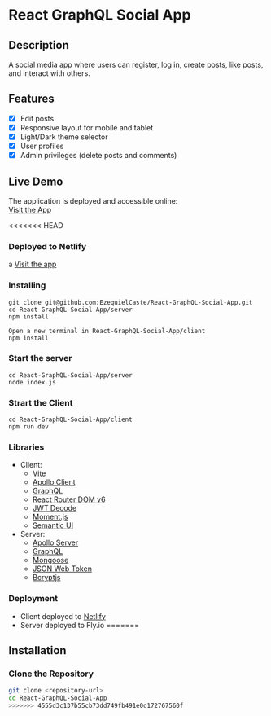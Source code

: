 # React GraphQL Social App

## Description

A social media app where users can register, log in, create posts, like posts, and interact with others.

## Features

- [X] Edit posts
- [X] Responsive layout for mobile and tablet
- [X] Light/Dark theme selector
- [X] User profiles
- [X] Admin privileges (delete posts and comments)

## Live Demo

The application is deployed and accessible online:  
[Visit the App](#)

<<<<<<< HEAD
### Deployed to Netlify
a
[Visit the app](https://ezecaste-social-app.netlify.app/)

### Installing

```
git clone git@github.com:EzequielCaste/React-GraphQL-Social-App.git
cd React-GraphQL-Social-App/server
npm install

Open a new terminal in React-GraphQL-Social-App/client
npm install
```

### Start the server
```
cd React-GraphQL-Social-App/server
node index.js
```

### Strart the Client
```
cd React-GraphQL-Social-App/client
npm run dev
```
### Libraries
- Client:
  - [Vite](https://vitejs.dev/)
  - [Apollo Client](https://www.apollographql.com/docs/react/)
  - [GraphQL](https://graphql.org/learn/)
  - [React Router DOM v6](https://reactrouter.com/en/main)
  - [JWT Decode](https://www.npmjs.com/package/jwt-decode)
  - [Moment.js](https://momentjs.com/docs/)
  - [Semantic UI](https://semantic-ui.com/introduction/getting-started.html)
- Server: 
  - [Apollo Server](https://www.apollographql.com/docs/apollo-server/getting-started)
  - [GraphQL](https://graphql.org/learn/)
  - [Mongoose](https://mongoosejs.com/docs/guide.html)
  - [JSON Web Token](https://jwt.io/introduction)
  - [Bcryptjs](https://www.npmjs.com/package/bcryptjs)
  
### Deployment
- Client deployed to [Netlify](https://ezecaste-social-app.netlify.app/)
- Server deployed to Fly.io
=======
## Installation

### Clone the Repository
```sh
git clone <repository-url>
cd React-GraphQL-Social-App
>>>>>>> 4555d3c137b55cb73dd749fb491e0d172767560f

